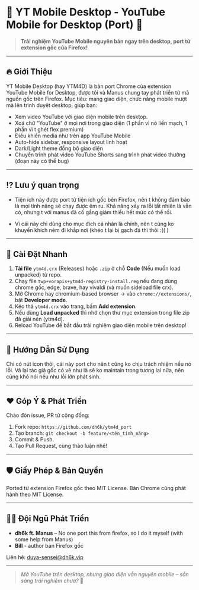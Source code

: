 # 🚀 YT Mobile Desktop - YouTube Mobile for Desktop (Port) 🤩

> **Trải nghiệm YouTube Mobile nguyên bản ngay trên desktop, port từ extension gốc của Firefox!**

---

## 🔥 Giới Thiệu
YT Mobile Desktop (hay YTM4D) là bản port Chrome của extension YouTube Mobile for Desktop, được tôi và Manus chung tay phát triển từ mã nguồn gốc trên Firefox. Mục tiêu: mang giao diện, chức năng mobile mượt mà lên trình duyệt desktop, giúp bạn:

- Xem video YouTube với giao diện mobile trên desktop.
- Xoá chữ "YouTube" ở mọi nơi trong giao diện (1 phần vì nó liền mạch, 1 phần vì t ghét flex premium)
- Điều khiển media như trên app YouTube Mobile
- Auto-hide sidebar, responsive layout linh hoạt
- Dark/Light theme đồng bộ giao diện
- Chuyển trình phát video YouTube Shorts sang trình phát video thường (đoạn này có thể bug)
---

## ⁉ Lưu ý quan trọng

* Tiện ích này được port từ tiện ích gốc bên Firefox, nên t không đảm bảo là mọi tính năng sẽ chạy được êm ru. Khả năng xảy ra lỗi tất nhiên là vẫn có, nhưng t với manus đã cố gắng giảm thiểu hết mức có thể rồi.

* Vì cái này chỉ dùng cho mục đích cá nhân là chính, nên t cũng ko khuyến khích ném đi khắp nơi (khéo t lại bị gạch đá thì thôi :(( )

---

## 🚀 Cài Đặt Nhanh

1. **Tải file** `ytm4d.crx` (Releases) hoặc `.zip` ở chỗ **Code** (Nếu muốn load unpacked) từ repo.
2. Chạy file `twp+vorapis+ytm4d-registry-install.reg` nếu đang dùng chrome gốc, edge, brave, hay vivaldi (và muốn sideload file crx).
3. Mở Chrome hay chromium-based browser → vào `chrome://extensions/`, bật **Developer mode**.
4. Kéo thả `ytm4d.crx` vào trang, bấm **Add extension**.
5. Nếu dùng **Load unpacked** thì nhớ chọn thư mục extension trong file zip đã giải nén (ytm4d).
6. Reload YouTube để bắt đầu trải nghiệm giao diện mobile trên desktop!

---

## 🤖 Hướng Dẫn Sử Dụng

Chỉ có nút icon thôi, cái này port cho nên t cũng ko chịu trách nhiệm nếu nó lỗi.
Vả lại tác giả gốc có vẻ như là sẽ ko maintain trong tương lai nữa, nên cũng khó nói nếu như lỗi lớn phát sinh.

---

## ❤️ Góp Ý & Phát Triển

Chào đón issue, PR từ cộng đồng:

1. Fork repo: `https://github.com/dh6k/ytm4d_port`
2. Tạo branch: `git checkout -b feature/<tên_tính_năng>`
3. Commit & Push.
4. Tạo Pull Request, cùng thảo luận nhé!

---

## 🛡️ Giấy Phép & Bản Quyền

Ported từ extension Firefox gốc theo MIT License. 
Bản Chrome cũng phát hành theo MIT License. 

---

## 👨‍💻 Đội Ngũ Phát Triển
- **dh6k ft. Manus** – No one port this from firefox, so I do it myself (with some help from Manus)
- **Bill** - author bản Firefox gốc

Liên hệ: duya-sensei@dh6k.vip

---

> _Mở YouTube trên desktop, nhưng giao diện vẫn nguyên mobile – sẵn sàng trải nghiệm chưa?_ 🎉

